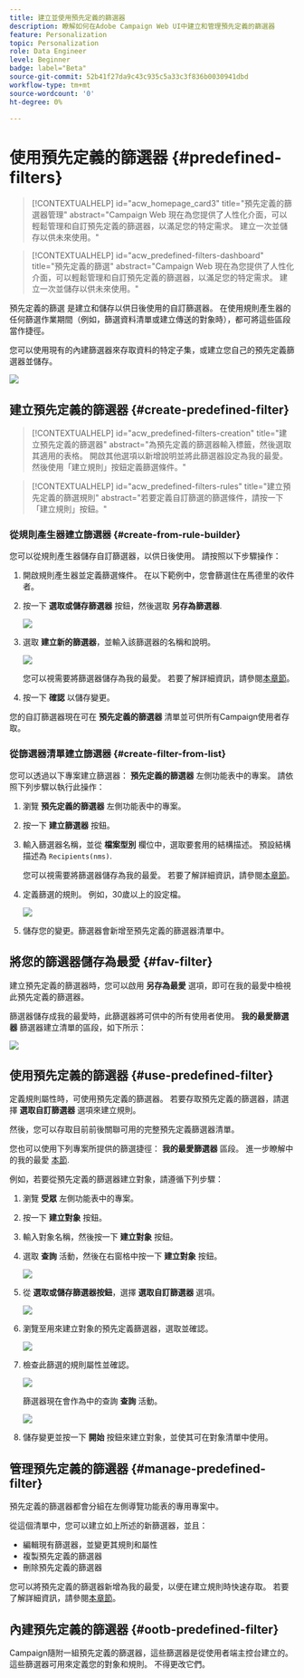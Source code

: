 ```yaml
---
title: 建立並使用預先定義的篩選器
description: 瞭解如何在Adobe Campaign Web UI中建立和管理預先定義的篩選器
feature: Personalization
topic: Personalization
role: Data Engineer
level: Beginner
badge: label="Beta"
source-git-commit: 52b41f27da9c43c935c5a33c3f836b0030941dbd
workflow-type: tm+mt
source-wordcount: '0'
ht-degree: 0%

---
```


# 使用預先定義的篩選器 {#predefined-filters}

>[!CONTEXTUALHELP]
>id="acw_homepage_card3"
>title="預先定義的篩選器管理"
>abstract="Campaign Web 現在為您提供了人性化介面，可以輕鬆管理和自訂預先定義的篩選器，以滿足您的特定需求。 建立一次並儲存以供未來使用。"

>[!CONTEXTUALHELP]
>id="acw_predefined-filters-dashboard"
>title="預先定義的篩選"
>abstract="Campaign Web 現在為您提供了人性化介面，可以輕鬆管理和自訂預先定義的篩選器，以滿足您的特定需求。 建立一次並儲存以供未來使用。"

預先定義的篩選 是建立和儲存以供日後使用的自訂篩選器。 在使用規則產生器的任何篩選作業期間（例如，篩選資料清單或建立傳送的對象時），都可將這些區段當作捷徑。

您可以使用現有的內建篩選器來存取資料的特定子集，或建立您自己的預先定義篩選器並儲存。

![](assets/predefined-filters-menu.png)


## 建立預先定義的篩選器 {#create-predefined-filter}

>[!CONTEXTUALHELP]
>id="acw_predefined-filters-creation"
>title="建立預先定義的篩選器"
>abstract="為預先定義的篩選器輸入標籤，然後選取其適用的表格。 開啟其他選項以新增說明並將此篩選器設定為我的最愛。 然後使用「建立規則」按鈕定義篩選條件。"

>[!CONTEXTUALHELP]
>id="acw_predefined-filters-rules"
>title="建立預先定義的篩選規則"
>abstract="若要定義自訂篩選的篩選條件，請按一下「建立規則」按鈕。"

### 從規則產生器建立篩選器 {#create-from-rule-builder}

您可以從規則產生器儲存自訂篩選器，以供日後使用。 請按照以下步驟操作：

1. 開啟規則產生器並定義篩選條件。 在以下範例中，您會篩選住在馬德里的收件者。
1. 按一下 **選取或儲存篩選器** 按鈕，然後選取 **另存為篩選器**.

   ![](assets/predefined-filters-save.png)

1. 選取 **建立新的篩選器**，並輸入該篩選器的名稱和說明。

   ![](assets/predefined-filters-save-filter.png)

   您可以視需要將篩選器儲存為我的最愛。 若要了解詳細資訊，請參閱[本章節](#fav-filter)。

1. 按一下 **確認** 以儲存變更。

您的自訂篩選器現在可在 **預先定義的篩選器** 清單並可供所有Campaign使用者存取。


### 從篩選器清單建立篩選器 {#create-filter-from-list}


您可以透過以下專案建立篩選器： **預先定義的篩選器** 左側功能表中的專案。 請依照下列步驟以執行此操作：

1. 瀏覽 **預先定義的篩選器** 左側功能表中的專案。
1. 按一下 **建立篩選器** 按鈕。
1. 輸入篩選器名稱，並從 **檔案型別** 欄位中，選取要套用的結構描述。 預設結構描述為 `Recipients(nms)`.

   您可以視需要將篩選器儲存為我的最愛。 若要了解詳細資訊，請參閱[本章節](#fav-filter)。

1. 定義篩選的規則。 例如，30歲以上的設定檔。

   ![](assets/filter-30+.png)

1. 儲存您的變更。篩選器會新增至預先定義的篩選器清單中。


## 將您的篩選器儲存為最愛 {#fav-filter}

建立預先定義的篩選器時，您可以啟用 **另存為最愛** 選項，即可在我的最愛中檢視此預先定義的篩選器。


篩選器儲存成我的最愛時，此篩選器將可供中的所有使用者使用。 **我的最愛篩選器** 篩選器建立清單的區段，如下所示：

![](assets/predefined-filters-favorite.png)


## 使用預先定義的篩選器 {#use-predefined-filter}

定義規則屬性時，可使用預先定義的篩選器。 若要存取預先定義的篩選器，請選擇 **選取自訂篩選器** 選項來建立規則。

然後，您可以存取目前前後關聯可用的完整預先定義篩選器清單。

您也可以使用下列專案所提供的篩選捷徑： **我的最愛篩選器** 區段。 進一步瞭解中的我的最愛 [本節](#fav-filter).

例如，若要從預先定義的篩選器建立對象，請遵循下列步驟：

1. 瀏覽 **受眾** 左側功能表中的專案。
1. 按一下 **建立對象** 按鈕。
1. 輸入對象名稱，然後按一下 **建立對象** 按鈕。
1. 選取 **查詢** 活動，然後在右窗格中按一下 **建立對象** 按鈕。

   ![](assets//build-audience-from-filter.png)

1. 從 **選取或儲存篩選器按鈕**，選擇 **選取自訂篩選器** 選項。

   ![](assets/build-audience-select-custom-filter.png)

1. 瀏覽至用來建立對象的預先定義篩選器，選取並確認。

   ![](assets/build-audience-filter-list.png)

1. 檢查此篩選的規則屬性並確認。

   ![](assets/build-audience-check.png)

   篩選器現在會作為中的查詢 **查詢** 活動。

   ![](assets/build-audience-confirm.png)

1. 儲存變更並按一下 **開始** 按鈕來建立對象，並使其可在對象清單中使用。

## 管理預先定義的篩選器 {#manage-predefined-filter}

預先定義的篩選器都會分組在左側導覽功能表的專用專案中。

從這個清單中，您可以建立如上所述的新篩選器，並且：

* 編輯現有篩選器，並變更其規則和屬性
* 複製預先定義的篩選器
* 刪除預先定義的篩選器

您可以將預先定義的篩選器新增為我的最愛，以便在建立規則時快速存取。 若要了解詳細資訊，請參閱[本章節](#fav-filter)。

## 內建預先定義的篩選器 {#ootb-predefined-filter}

Campaign隨附一組預先定義的篩選器，這些篩選器是從使用者端主控台建立的。 這些篩選器可用來定義您的對象和規則。 不得更改它們。
